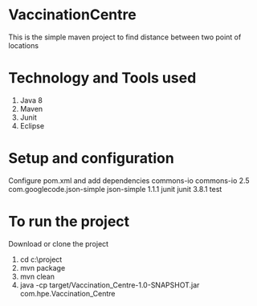# VaccinationCentre
This is the simple maven project to find distance between two point of locations
# Technology and Tools used
1. Java 8 
2. Maven
3. Junit
4. Eclipse
# Setup and configuration
Configure pom.xml and add dependencies
<dependency>
    <groupId>commons-io</groupId>
    <artifactId>commons-io</artifactId>
    <version>2.5</version>
</dependency>
  <dependency>
    <groupId>com.googlecode.json-simple</groupId>
    <artifactId>json-simple</artifactId>
    <version>1.1.1</version>
</dependency>
     <dependency>
      <groupId>junit</groupId>
      <artifactId>junit</artifactId>
      <version>3.8.1</version>
      <scope>test</scope>

# To run the project
Download or clone the project
1. cd c:\project
2. mvn package
3. mvn clean
4. java -cp target/Vaccination_Centre-1.0-SNAPSHOT.jar com.hpe.Vaccination_Centre

